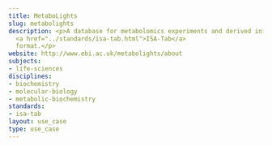 ```yaml
---
title: MetaboLights
slug: metabolights
description: <p>A database for metabolomics experiments and derived information in
  <a href="../standards/isa-tab.html">ISA-Tab</a>
  format.</p>
website: http://www.ebi.ac.uk/metabolights/about
subjects:
- life-sciences
disciplines:
- biochemistry
- molecular-biology
- metabolic-biochemistry
standards:
- isa-tab
layout: use_case
type: use_case
---
```


